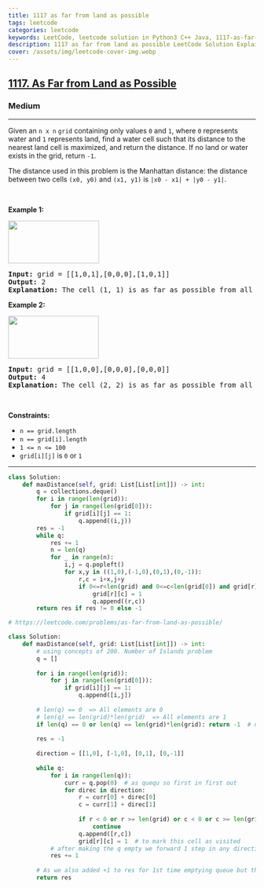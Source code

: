 ```yaml
---
title: 1117 as far from land as possible
tags: leetcode
categories: leetcode
keywords: LeetCode, leetcode solution in Python3 C++ Java, 1117-as-far-from-land-as-possible solution
description: 1117 as far from land as possible LeetCode Solution Explained
cover: /assets/img/leetcode-cover-img.webp
---
```



<h2><a href="https://leetcode.com/problems/as-far-from-land-as-possible">1117. As Far from Land as Possible</a></h2><h3>Medium</h3><hr><p>Given an <code>n x n</code> <code>grid</code>&nbsp;containing only values <code>0</code> and <code>1</code>, where&nbsp;<code>0</code> represents water&nbsp;and <code>1</code> represents land, find a water cell such that its distance to the nearest land cell is maximized, and return the distance.&nbsp;If no land or water exists in the grid, return <code>-1</code>.</p>

<p>The distance used in this problem is the Manhattan distance:&nbsp;the distance between two cells <code>(x0, y0)</code> and <code>(x1, y1)</code> is <code>|x0 - x1| + |y0 - y1|</code>.</p>

<p>&nbsp;</p>
<p><strong class="example">Example 1:</strong></p>
<img alt="" src="https://assets.leetcode.com/uploads/2019/05/03/1336_ex1.JPG" style="width: 185px; height: 87px;" />
<pre>
<strong>Input:</strong> grid = [[1,0,1],[0,0,0],[1,0,1]]
<strong>Output:</strong> 2
<strong>Explanation:</strong> The cell (1, 1) is as far as possible from all the land with distance 2.
</pre>

<p><strong class="example">Example 2:</strong></p>
<img alt="" src="https://assets.leetcode.com/uploads/2019/05/03/1336_ex2.JPG" style="width: 184px; height: 87px;" />
<pre>
<strong>Input:</strong> grid = [[1,0,0],[0,0,0],[0,0,0]]
<strong>Output:</strong> 4
<strong>Explanation:</strong> The cell (2, 2) is as far as possible from all the land with distance 4.
</pre>

<p>&nbsp;</p>
<p><strong>Constraints:</strong></p>

<ul>
	<li><code>n == grid.length</code></li>
	<li><code>n == grid[i].length</code></li>
	<li><code>1 &lt;= n&nbsp;&lt;= 100</code></li>
	<li><code>grid[i][j]</code>&nbsp;is <code>0</code> or <code>1</code></li>
</ul>


---




```python
class Solution:
    def maxDistance(self, grid: List[List[int]]) -> int:
        q = collections.deque()
        for i in range(len(grid)):
            for j in range(len(grid[0])):
                if grid[i][j] == 1:
                    q.append((i,j))
        res = -1
        while q:
            res += 1
            n = len(q)
            for _ in range(n):
                i,j = q.popleft()
                for x,y in ((1,0),(-1,0),(0,1),(0,-1)):
                    r,c = i+x,j+y
                    if 0<=r<len(grid) and 0<=c<len(grid[0]) and grid[r][c] == 0:
                        grid[r][c] = 1
                        q.append((r,c))
        return res if res != 0 else -1
```


```python
# https://leetcode.com/problems/as-far-from-land-as-possible/

class Solution:
    def maxDistance(self, grid: List[List[int]]) -> int:
        # using concepts of 200. Number of Islands problem
        q = []
        
        for i in range(len(grid)):
            for j in range(len(grid[0])):
                if grid[i][j] == 1:
                    q.append([i,j])
        
        # len(q) == 0  => All elements are 0 
        # len(q) == len(grid)*len(grid)  => All elements are 1
        if len(q) == 0 or len(q) == len(grid)*len(grid): return -1  # no land or water exists in the grid
        
        res = -1
        
        direction = [[1,0], [-1,0], [0,1], [0,-1]]
        
        while q: 
            for i in range(len(q)):
                curr = q.pop(0)  # as quequ so first in first out
                for direc in direction:
                    r = curr[0] + direc[0]
                    c = curr[1] + direc[1]
                    
                    if r < 0 or r >= len(grid) or c < 0 or c >= len(grid[0]) or grid[r][c] == 1:
                        continue
                    q.append([r,c])
                    grid[r][c] = 1  # to mark this cell as visited
            # after making the q empty we forward 1 step in any direction where 0 is present. 
            res += 1
        
        # As we also added +1 to res for 1st time emptying queue but that cells with 1 was not in path so we started res = -1
        return res

        
```
